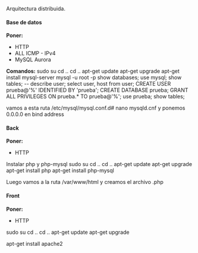 Arquitectura distribuida.

#### Base de datos
**Poner:**
- HTTP
- ALL ICMP - IPv4
- MySQL Aurora

**Comandos:**
sudo su
cd ..
cd ..
apt-get update
apt-get upgrade
apt-get install mysql-server
mysql -u root -p
show databases;
use mysql;
show tables;
-- describe user;
select user, host from user;
CREATE USER prueba@'%' IDENTIFIED BY 'prueba';
CREATE DATABASE prueba;
GRANT ALL PRIVILEGES ON prueba.* TO prueba@'%';
use prueba;
show tables;

vamos a esta ruta /etc/mysql/mysql.conf.d# nano mysqld.cnf y ponemos 0.0.0.0 en bind address

#### Back
**Poner:**
- HTTP

Instalar php y php-mysql
sudo su
cd ..
cd ..
apt-get update
apt-get upgrade
apt-get install php
apt-get install php-mysql

Luego vamos a la ruta /var/www/html y creamos el archivo .php

#### Front
**Poner:**
- HTTP

sudo su
cd ..
cd ..
apt-get update
apt-get upgrade

apt-get install apache2

